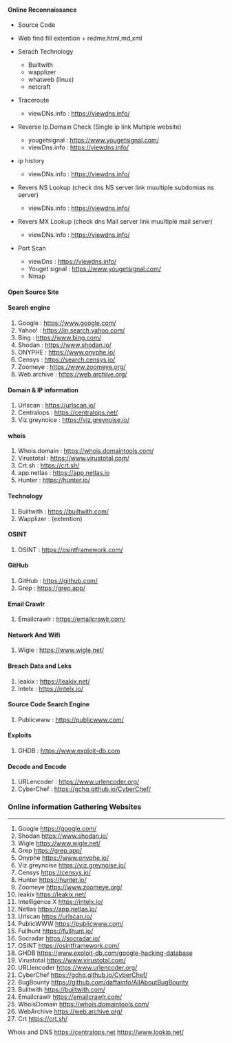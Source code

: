 #### Online Reconnaissance

  - Source Code
  - Web find fill extention
        + redme.html,md,xml

  - Serach Technology
       + Builtwith
       + wapplizer
       + whatweb (linux)
       + netcraft

  - Traceroute
       + viewDNs.info : https://viewdns.info/

  - Reverse Ip.Domain Check  (Single ip link Multiple website)
       + yougetsignal : https://www.yougetsignal.com/
       + viewDns.info : https://viewdns.info/

  - ip history
       + viewDNs.info : https://viewdns.info/

  - Revers NS Lookup (check dns NS server link muultiple subdomias ns server)
      + viewDNs.info : https://viewdns.info/
  - Revers MX Lookup (check dns Mail server link muultiple  mail server)
      + viewDNs.info : https://viewdns.info/
  - Port Scan
      + viewDns : https://viewdns.info/
      + Youget signal : https://www.yougetsignal.com/
      + Nmap

#### Open Source Site
#### Search engine
1. Google    :   https://www.google.com/
2. Yahoo!    :   https://in.search.yahoo.com/
3. Bing      :   https://www.bing.com/
4. Shodan    :   https://www.shodan.io/   
5. ONYPHE    :   https://www.onyphe.io/
6. Censys    :   https://search.censys.io/
7. Zoomeye   :   https://www.zoomeye.org/
8. Web.archive :  https://web.archive.org/

#### Domain & IP information
1. Urlscan  :  https://urlscan.io/
2. Centralops : https://centralops.net/
3. Viz.greynoice  : https://viz.greynoise.io/

#### whois
1. Whois.domain :  https://whois.domaintools.com/
2. Virustotal   : https://www.virustotal.com/
3. Crt.sh       : https://crt.sh/
4. app.netlas  : https://app.netlas.io
5. Hunter    :  https://hunter.io/

#### Technology
1. Builtwith  : https://builtwith.com/
2. Wapplizer  : (extention)

#### OSINT
1. OSINT    : https://osintframework.com/

#### GitHub
1. GitHub   : https://github.com/
2. Grep     : https://grep.app/

#### Email Crawlr
1. Emailcrawlr : https://emailcrawlr.com/

#### Network And Wifi
1. Wigle    : https://www.wigle.net/

#### Breach Data and Leks
1. Ieakix   : https://leakix.net/
2. Intelx   : https://intelx.io/

#### Source Code Search Engine
1. Publicwww :  https://publicwww.com/

#### Exploits
1. GHDB   :  https://www.exploit-db.com

#### Decode and Encode
1. URLencoder    :  https://www.urlencoder.org/
2. CyberChef  : https://gchq.github.io/CyberChef/ 

### Online information Gathering Websites
-------------------------------------------
1.  Google          https://google.com/
2.  Shodan          https://www.shodan.io/
3.  Wigle           https://www.wigle.net/
4.  Grep            https://grep.app/
5.  Onyphe          https://www.onyphe.io/
6.  Viz.greynoise   https://viz.greynoise.io/
7.  Censys          https://censys.io/
8.  Hunter          https://hunter.io/
9.  Zoomeye         https://www.zoomeye.org/
10. leakix          https://leakix.net/
11. Intelligence X  https://intelx.io/
12. Netlas          https://app.netlas.io/
13. Urlscan         https://urlscan.io/
15. PublicWWW       https://publicwww.com/
16. Fullhunt        https://fullhunt.io/
17. Socradar        https://socradar.io/
18. OSINT           https://osintframework.com/
19. GHDB            https://www.exploit-db.com/google-hacking-database
20. Virustotal      https://www.virustotal.com/
21. URLlencoder     https://www.urlencoder.org/
22. CyberChef       https://gchq.github.io/CyberChef/
23. BugBounty       https://github.com/daffainfo/AllAboutBugBounty
24. Bulitwith       https://builtwith.com/
25. Emailcrawlr     https://emailcrawlr.com/
26. WhoisDomain     https://whois.domaintools.com/
27. WebArchive      https://web.archive.org/
28. Crt             https://crt.sh/

Whois and DNS
https://centralops.net
https://www.lookip.net/
